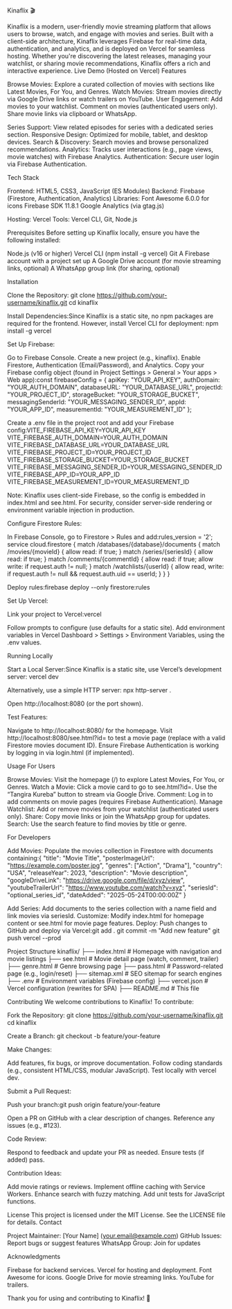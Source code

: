 Kinaflix 🎬

Kinaflix is a modern, user-friendly movie streaming platform that allows users to browse, watch, and engage with movies and series. Built with a client-side architecture, Kinaflix leverages Firebase for real-time data, authentication, and analytics, and is deployed on Vercel for seamless hosting. Whether you're discovering the latest releases, managing your watchlist, or sharing movie recommendations, Kinaflix offers a rich and interactive experience.
Live Demo (Hosted on Vercel)
Features

Browse Movies: Explore a curated collection of movies with sections like Latest Movies, For You, and Genres.
Watch Movies: Stream movies directly via Google Drive links or watch trailers on YouTube.
User Engagement:
Add movies to your watchlist.
Comment on movies (authenticated users only).
Share movie links via clipboard or WhatsApp.


Series Support: View related episodes for series with a dedicated series section.
Responsive Design: Optimized for mobile, tablet, and desktop devices.
Search & Discovery: Search movies and browse personalized recommendations.
Analytics: Tracks user interactions (e.g., page views, movie watches) with Firebase Analytics.
Authentication: Secure user login via Firebase Authentication.

Tech Stack

Frontend: HTML5, CSS3, JavaScript (ES Modules)
Backend: Firebase (Firestore, Authentication, Analytics)
Libraries:
Font Awesome 6.0.0 for icons
Firebase SDK 11.8.1
Google Analytics (via gtag.js)


Hosting: Vercel
Tools: Vercel CLI, Git, Node.js

Prerequisites
Before setting up Kinaflix locally, ensure you have the following installed:

Node.js (v16 or higher)
Vercel CLI (npm install -g vercel)
Git
A Firebase account with a project set up
A Google Drive account (for movie streaming links, optional)
A WhatsApp group link (for sharing, optional)

Installation

Clone the Repository:
git clone https://github.com/your-username/kinaflix.git
cd kinaflix


Install Dependencies:Since Kinaflix is a static site, no npm packages are required for the frontend. However, install Vercel CLI for deployment:
npm install -g vercel


Set Up Firebase:

Go to Firebase Console.
Create a new project (e.g., kinaflix).
Enable Firestore, Authentication (Email/Password), and Analytics.
Copy your Firebase config object (found in Project Settings > General > Your apps > Web app):const firebaseConfig = {
  apiKey: "YOUR_API_KEY",
  authDomain: "YOUR_AUTH_DOMAIN",
  databaseURL: "YOUR_DATABASE_URL",
  projectId: "YOUR_PROJECT_ID",
  storageBucket: "YOUR_STORAGE_BUCKET",
  messagingSenderId: "YOUR_MESSAGING_SENDER_ID",
  appId: "YOUR_APP_ID",
  measurementId: "YOUR_MEASUREMENT_ID"
};


Create a .env file in the project root and add your Firebase config:VITE_FIREBASE_API_KEY=YOUR_API_KEY
VITE_FIREBASE_AUTH_DOMAIN=YOUR_AUTH_DOMAIN
VITE_FIREBASE_DATABASE_URL=YOUR_DATABASE_URL
VITE_FIREBASE_PROJECT_ID=YOUR_PROJECT_ID
VITE_FIREBASE_STORAGE_BUCKET=YOUR_STORAGE_BUCKET
VITE_FIREBASE_MESSAGING_SENDER_ID=YOUR_MESSAGING_SENDER_ID
VITE_FIREBASE_APP_ID=YOUR_APP_ID
VITE_FIREBASE_MEASUREMENT_ID=YOUR_MEASUREMENT_ID


Note: Kinaflix uses client-side Firebase, so the config is embedded in index.html and see.html. For security, consider server-side rendering or environment variable injection in production.


Configure Firestore Rules:

In Firebase Console, go to Firestore > Rules and add:rules_version = '2';
service cloud.firestore {
  match /databases/{database}/documents {
    match /movies/{movieId} {
      allow read: if true;
    }
    match /series/{seriesId} {
      allow read: if true;
    }
    match /comments/{commentId} {
      allow read: if true;
      allow write: if request.auth != null;
    }
    match /watchlists/{userId} {
      allow read, write: if request.auth != null && request.auth.uid == userId;
    }
  }
}


Deploy rules:firebase deploy --only firestore:rules




Set Up Vercel:

Link your project to Vercel:vercel


Follow prompts to configure (use defaults for a static site).
Add environment variables in Vercel Dashboard > Settings > Environment Variables, using the .env values.



Running Locally

Start a Local Server:Since Kinaflix is a static site, use Vercel’s development server:
vercel dev

Alternatively, use a simple HTTP server:
npx http-server .

Open http://localhost:8080 (or the port shown).

Test Features:

Navigate to http://localhost:8080/ for the homepage.
Visit http://localhost:8080/see.html?id=<movieId> to test a movie page (replace <movieId> with a valid Firestore movies document ID).
Ensure Firebase Authentication is working by logging in via login.html (if implemented).



Usage
For Users

Browse Movies: Visit the homepage (/) to explore Latest Movies, For You, or Genres.
Watch a Movie: Click a movie card to go to see.html?id=<movieId>. Use the “Tangira Kureba” button to stream via Google Drive.
Comment: Log in to add comments on movie pages (requires Firebase Authentication).
Manage Watchlist: Add or remove movies from your watchlist (authenticated users only).
Share: Copy movie links or join the WhatsApp group for updates.
Search: Use the search feature to find movies by title or genre.

For Developers

Add Movies: Populate the movies collection in Firestore with documents containing:{
  "title": "Movie Title",
  "posterImageUrl": "https://example.com/poster.jpg",
  "genres": ["Action", "Drama"],
  "country": "USA",
  "releaseYear": 2023,
  "description": "Movie description",
  "googleDriveLink": "https://drive.google.com/file/d/xyz/view",
  "youtubeTrailerUrl": "https://www.youtube.com/watch?v=xyz",
  "seriesId": "optional_series_id",
  "dateAdded": "2025-05-24T00:00:00Z"
}


Add Series: Add documents to the series collection with a name field and link movies via seriesId.
Customize: Modify index.html for homepage content or see.html for movie page features.
Deploy: Push changes to GitHub and deploy via Vercel:git add .
git commit -m "Add new feature"
git push
vercel --prod



Project Structure
kinaflix/
├── index.html          # Homepage with navigation and movie listings
├── see.html            # Movie detail page (watch, comment, trailer)
├── genre.html          # Genre browsing page
├── pass.html           # Password-related page (e.g., login/reset)
├── sitemap.xml         # SEO sitemap for search engines
├── .env                # Environment variables (Firebase config)
├── vercel.json         # Vercel configuration (rewrites for SPA)
├── README.md           # This file

Contributing
We welcome contributions to Kinaflix! To contribute:

Fork the Repository:
git clone https://github.com/your-username/kinaflix.git
cd kinaflix


Create a Branch:
git checkout -b feature/your-feature


Make Changes:

Add features, fix bugs, or improve documentation.
Follow coding standards (e.g., consistent HTML/CSS, modular JavaScript).
Test locally with vercel dev.


Submit a Pull Request:

Push your branch:git push origin feature/your-feature


Open a PR on GitHub with a clear description of changes.
Reference any issues (e.g., #123).


Code Review:

Respond to feedback and update your PR as needed.
Ensure tests (if added) pass.



Contribution Ideas:

Add movie ratings or reviews.
Implement offline caching with Service Workers.
Enhance search with fuzzy matching.
Add unit tests for JavaScript functions.

License
This project is licensed under the MIT License. See the LICENSE file for details.
Contact

Project Maintainer: [Your Name] (your.email@example.com)
GitHub Issues: Report bugs or suggest features
WhatsApp Group: Join for updates

Acknowledgments

Firebase for backend services.
Vercel for hosting and deployment.
Font Awesome for icons.
Google Drive for movie streaming links.
YouTube for trailers.

Thank you for using and contributing to Kinaflix! 🎥
